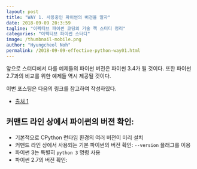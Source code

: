 ```yaml
---
layout: post
title: "WAY 1. 사용중인 파이썬의 버전을 알자"
date: 2018-09-09 20:3:59
tagline: "이펙티브 파이썬 코딩의 기술 책 스터디 정리"
categories: "이펙티브 파이썬 스터디"
image: /thumbnail-mobile.png
author: "Hyungcheol Noh"
permalink: /2018-09-09-effective-python-way01.html
---
```


앞으로 스터디에서 다를 예제들의 파이썬 버전은 파이썬 3.4가 될 것이다. 또한 파이썬 2.7과의 비교를 위한 예제들 역시 제공될 것이다.

이번 포스팅은 다음의 링크를 참고하여 작성하였다.
- [출처 1](http://khanrc.tistory.com/entry/%EB%8B%A4%EC%96%91%ED%95%9C-Python%EB%93%A4#fnref-f1)

## 커맨드 라인 상에서 파이썬의 버전 확인:
- 기본적으로 CPython 런타임 환경의 여러 버전이 미리 설치
- 커맨드 라인 상에서 사용되는 기본 파이썬의 버전 확인: `--version` 플래그를 이용
- 파이썬 3는 특별히 `python 3` 명령 사용
- 파이썬 2.7의 버전 확인:
